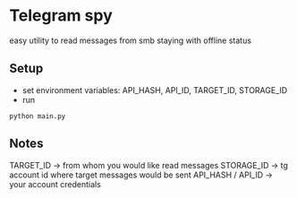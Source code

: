 # Telegram spy

easy utility to read messages from smb staying with offline status

## Setup

- set environment variables: API_HASH, API_ID, TARGET_ID, STORAGE_ID
- run 
```
python main.py
```

## Notes

TARGET_ID -> from whom you would like read messages
STORAGE_ID -> tg account id where target messages would be sent
API_HASH / API_ID -> your account credentials

